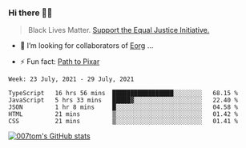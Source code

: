 ### Hi there 👋🏿

<!--
**007tom/007tom** is a ✨ _special_ ✨ repository because its `README.md` (this file) appears on your GitHub profile.

Here are some ideas to get you started:
-->

> Black Lives Matter. [Support the Equal Justice Initiative.](https://support.eji.org/give/153413/#!/donation/checkout)

<!--
- 🔭 I’m currently working on ...
- 🌱 I’m currently learning ...
-->
- 👯 I’m looking for collaborators of [Eorg](https://github.com/zhyd1997/Eorg) ...

<!--
- 🤔 I’m looking for help with ...
- 💬 Ask me about ...
- 📫 How to reach me: ...
- 😄 Pronouns: ...
-->

- ⚡ Fun fact: [Path to Pixar](https://bunnyhobby.github.io/)
<!--
-->

<!--START_SECTION:waka-->
```text
Week: 23 July, 2021 - 29 July, 2021

TypeScript   16 hrs 56 mins  █████████████████░░░░░░░░   68.15 % 
JavaScript   5 hrs 33 mins   █████▓░░░░░░░░░░░░░░░░░░░   22.40 % 
JSON         1 hr 8 mins     █░░░░░░░░░░░░░░░░░░░░░░░░   04.58 % 
HTML         21 mins         ▒░░░░░░░░░░░░░░░░░░░░░░░░   01.42 % 
CSS          21 mins         ▒░░░░░░░░░░░░░░░░░░░░░░░░   01.41 % 
```
<!--END_SECTION:waka-->


[![007tom's GitHub stats](https://github-readme-stats.vercel.app/api?username=007tom&count_private=true&show_icons=true&theme=react)
](https://github.com/anuraghazra/github-readme-stats)
